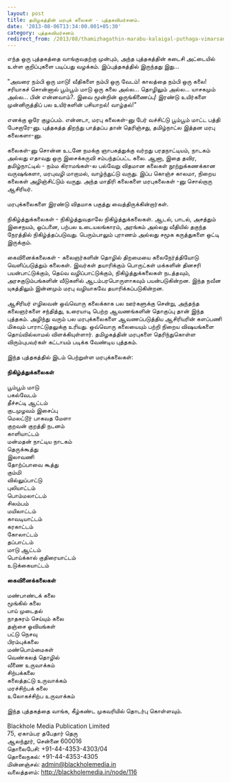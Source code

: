 ```yaml
---
layout: post
title: தமிழகத்தின் மரபுக் கலைகள் - புத்தகவிமர்சனம்.
date: '2013-08-06T13:34:00.001+05:30'
category: புத்தகவிமர்சனம்
redirect_from: /2013/08/thamizhagathin-marabu-kalaigal-puthaga-vimarsanam.html
---
```


எந்த ஒரு புத்தகத்தை வாங்குவதற்கு முன்பும், அந்த புத்தகத்தின் கடைசி அட்டையில் உள்ள குறிப்புகளை படிப்பது வழக்கம். இப்புத்தகத்தில் இருந்தது இது...<br />
<br />
"அவரை நம்பி ஒரு மாடு! வீதிகளை நம்பி ஒரு வேடம்! காலத்தை நம்பி ஒரு கலை! சரியாகச் சொன்னால் பூம்பூம் மாடு ஒரு கலை அல்ல... தொழிலும் அல்ல... யாசகமும் அல்ல... பின் என்னவாம்?. இவை மூன்றின் ஒருங்கிணைப்பு! இரண்டு உயிர்களை முன்னிருத்திப் பல உயிர்களின் பசியாறல்! வாழ்தல்!"<br />
<br />
எனக்கு ஒரே குழப்பம். என்னடா, மரபு கலைகள்-னு பேர் வச்சிட்டு பூம்பூம் மாட்ட பத்தி பேசறாரே-னு. புத்தகத்த திறந்து பாத்தப்ப தான் தெரிஞ்சது, தமிழ்நாட்ல இத்தன மரபு கலைகளா-னு.<br />
<br />
கலைகள்-னு சொன்ன உடனே நமக்கு ஞாபகத்துக்கு வர்றது பரதநாட்டியம், நாடகம் அல்லது எதாவது ஒரு இசைக்கருவி சம்பந்தப்பட்ட கலை. ஆனா, இதை தவிர, தமிழ்நாட்டில் - நம்ம கிராமங்கள்-ல பல்வேறு விதமான கலைகள் நூற்றுக்கணக்கான வருஷங்களா, மரபுவழி மாறாமல், வாழ்ந்துட்டு வருது. இப்ப கொஞ்ச காலமா, நிறைய கலைகள் அழிஞ்சிட்டும் வருது. அந்த மாதிரி கலைகளை மரபுகலைகள் -னு சொல்றாரு ஆசிரியர்.<br />
<br />
மரபுக்கலைகளை இரண்டு விதமாக பகுத்து வைத்திருக்கின்றார்கள்.<br />
<br />
நிகிழ்த்துக்கலைகள் - நிகிழ்த்துவதாலே நிகிழ்த்துக்கலைகள். ஆடல், பாடல், அசத்தும் இசைநயம், ஒப்பனை, பற்பல உடையலங்காரம், அரங்கம் அல்லது வீதியில் தகுந்த நேரத்தில் நிகிழ்த்தப்படுவது. பெரும்பாலும் புராணம் அல்லது சமூக கருத்துகளை ஒட்டி இருக்கும்.<br />
<br />
கைவினைக்கலைகள் - கலைஞர்களின் தொழில் திறமையை கலைநேர்த்தியோடு வெளிப்படுத்தும் கலைகள். இவர்கள் தயாரிக்கும் பொருட்கள் மக்களின் தினசரி பயன்பாட்டுக்கும், தெய்வ வழிப்பாட்டுக்கும், நிகிழ்த்துக்கலைகள் நடத்தவும், அரசகுடும்பங்களின் வீடுகளில் ஆடம்பரபொருளாகவும் பயன்படுகின்றன. இந்த நவீன யுகத்திலும் இன்னமும் மரபு வழியாகவே தயாரிக்கப்படுகின்றன.<br />
<br />
ஆசிரியர் எழிலவன் ஒவ்வொரு கலைக்காக பல ஊர்களுக்கு சென்று, அந்தந்த கலைஞர்களை சந்தித்து, உரையாடி பெற்ற ஆவணங்களின் தொகுப்பு தான் இந்த புத்தகம். அழிந்து வரும் பல மரபுக்கலைகளை ஆவணப்படுத்திய ஆசிரியரின் களப்பணி மிகவும் பாராட்டுதலுக்கு உரியது. ஒவ்வொரு கலையையும் பற்றி நிறைய விஷயங்களை தொய்வில்லாமல் விளக்கியுள்ளார். தமிழகத்தின் மரபுகளை தெரிந்துகொள்ள விரும்புபவர்கள் கட்டாயம் படிக்க வேண்டிய புத்தகம்.<br />
<br />
இந்த புத்தகத்தில் இடம் பெற்றுள்ள மரபுக்கலைகள்:<br />
<br />
**நிகிழ்த்துக்கலைகள்**<br />
<br />
பூம்பூம் மாடு<br />
பகல்வேடம்<br />
தீச்சட்டி ஆட்டம்<br />
குடமுழவம் இசைப்பு<br />
மெலட்டூர் பாகவத மேளா<br />
குறவன் குறத்தி நடனம்<br />
காளியாட்டம்<br />
மன்மதன் நாட்டிய நாடகம்<br />
தெருக்கூத்து<br />
இலாவணி<br />
தோற்ப்பாவை கூத்து<br />
கும்மி<br />
வில்லுப்பாட்டு<br />
புலியாட்டம்<br />
பொம்மலாட்டம்<br />
சிலம்பம்<br />
மயிலாட்டம்<br />
காவடியாட்டம்<br />
கரகாட்டம்<br />
கோலாட்டம்<br />
தப்பாட்டம்<br />
மாடு ஆட்டம்<br />
பொய்க்கால் குதிரையாட்டம்<br />
உடுக்கையாட்டம்<br />
<br />
**கைவினைக்கலைகள்**<br />
<br />
மண்பாண்டக் கலை<br />
மூங்கில் கலை<br />
பாய் முடைதல்<br />
நாதசுரம் செய்யும் கலை<br />
தஞ்சை ஓவியங்கள்<br />
பட்டு நெசவு<br />
பிரம்புக்கலை<br />
மண்பொம்மைகள்<br />
வெண்கலத் தொழில்<br />
வீணை உருவாக்கம்<br />
சிற்பக்கலை<br />
கலைத்தட்டு உருவாக்கம்<br />
மரச்சிற்பக் கலை<br />
உலோகச்சிற்ப உருவாக்கம்<br />
<br />
இந்த புத்தகத்தை வாங்க, கீழ்கண்ட முகவரியில் தொடர்பு கொள்ளவும்.<br />
<br />
Blackhole Media Publication Limited<br />
75, ஏகாம்பர தபேதார் தெரு<br />
ஆலந்தூர், சென்னை 600016<br />
தொலைபேசி: +91-44-4353-4303/04<br />
தொலைநகல்: +91-44-4353-4305<br />
மின்னஞ்சல்: admin@blackholemedia.in<br />
வலைத்தளம்: http://blackholemedia.in/node/116<br />
<br />